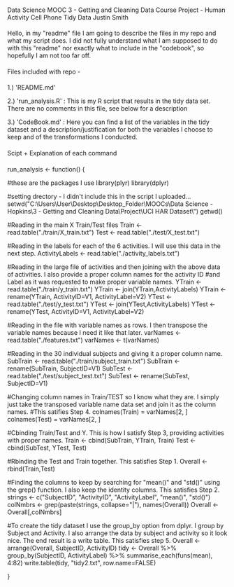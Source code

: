 ####
Data Science MOOC
3 - Getting and Cleaning Data
Course Project - Human Activity Cell Phone Tidy Data
Justin Smith
####


Hello, in my "readme" file I am going to describe the files in my repo and what my script does.  I did not fully understand what I am supposed to do with this "readme" nor exactly what to include in the "codebook", so hopefully I am not too far off.  


####
Files included with repo - 
####

1.) 'README.md'

2.) 'run_analysis.R' : This is my R script that results in the tidy data set.  There are no comments in this file, see below for a description

3.) 'CodeBook.md' : Here you can find a list of the variables in the tidy dataset and a description/justification for both the variables I choose to keep and of the transformations I conducted.


####
Scipt + Explanation of each command
####

run_analysis <- function() {

#these are the packages I use
library(plyr)
library(dplyr)

#setting drectory - I didn't include this in the script I uploaded...
setwd("C:\\Users\\User\\Desktop\\Desktop_Folder\\MOOCs\\Data Science - Hopkins\\3 - Getting and Cleaning Data\\Project\\UCI HAR Dataset\\")
getwd()

#Reading in the main X Train/Test files
Train <- read.table("./train/X_train.txt")
Test <- read.table("./test/X_test.txt")

#Reading in the labels for each of the 6 activities.  I will use this data in the next step.
ActivityLabels <- read.table("./activity_labels.txt")

#Reading in the large file of activities and then joining with the above data of activities.  I also provide a proper column names for the activity ID #and Label as it was requested to make proper variable names.
YTrain <- read.table("./train/y_train.txt")
YTrain <- join(YTrain,ActivityLabels)
YTrain <- rename(YTrain, ActivityID=V1, ActivityLabel=V2)
YTest <- read.table("./test/y_test.txt")
YTest <- join(YTest,ActivityLabels)
YTest <- rename(YTest, ActivityID=V1, ActivityLabel=V2)

#Reading in the file with variable names as rows.  I then transpose the variable names because I need it like that later.
varNames <- read.table("./features.txt")
varNames <- t(varNames)

#Reading in the 30 individual subjects and giving it a proper column name.
SubTrain <- read.table("./train/subject_train.txt")
SubTrain <- rename(SubTrain, SubjectID=V1)
SubTest <- read.table("./test/subject_test.txt")
SubTest <- rename(SubTest, SubjectID=V1)

#Changing column names in Train/TEST so I know what they are.  I simply just take the transposed variable name data set and join it as the column names. #This satifies Step 4.
colnames(Train) = varNames[2, ]
colnames(Test) = varNames[2, ]

#Cbinding Train/Test and Y.  This is how I satisfy Step 3, providing activities with proper names.
Train <- cbind(SubTrain, YTrain, Train)
Test <- cbind(SubTest, YTest, Test)

#Rbinding the Test and Train together. This satisfies Step 1.
Overall <- rbind(Train,Test)

#Finding the columns to keep by searching for "mean()" and "std()" using the grep() function.  I also keep the identity columns.  This satisfies Step 2.
strings <- c("SubjectID", "ActivityID", "ActivityLabel", "mean()", "std()")
colNmbrs <- grep(paste(strings, collapse="|"), names(Overall))
Overall <- Overall[,colNmbrs]

#To create the tidy dataset I use the group_by option from dplyr.  I group by Subject and Activity.  I also arrange the data by subject and activity so it look nice.  The end result is a write table.  This satisfies step 5.
Overall <- arrange(Overall, SubjectID, ActivityID)
tidy <- Overall %>% group_by(SubjectID, ActivityLabel) %>% summarise_each(funs(mean), 4:82)
write.table(tidy, "tidy2.txt", row.name=FALSE)

}